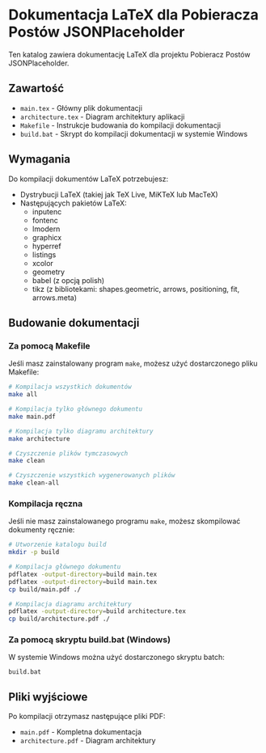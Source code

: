# Dokumentacja LaTeX dla Pobieracza Postów JSONPlaceholder

Ten katalog zawiera dokumentację LaTeX dla projektu Pobieracz Postów JSONPlaceholder.

## Zawartość

- `main.tex` - Główny plik dokumentacji
- `architecture.tex` - Diagram architektury aplikacji
- `Makefile` - Instrukcje budowania do kompilacji dokumentacji
- `build.bat` - Skrypt do kompilacji dokumentacji w systemie Windows

## Wymagania

Do kompilacji dokumentów LaTeX potrzebujesz:

- Dystrybucji LaTeX (takiej jak TeX Live, MiKTeX lub MacTeX)
- Następujących pakietów LaTeX:
  - inputenc
  - fontenc
  - lmodern
  - graphicx
  - hyperref
  - listings
  - xcolor
  - geometry
  - babel (z opcją polish)
  - tikz (z bibliotekami: shapes.geometric, arrows, positioning, fit, arrows.meta)

## Budowanie dokumentacji

### Za pomocą Makefile

Jeśli masz zainstalowany program `make`, możesz użyć dostarczonego pliku Makefile:

```bash
# Kompilacja wszystkich dokumentów
make all

# Kompilacja tylko głównego dokumentu
make main.pdf

# Kompilacja tylko diagramu architektury
make architecture

# Czyszczenie plików tymczasowych
make clean

# Czyszczenie wszystkich wygenerowanych plików
make clean-all
```

### Kompilacja ręczna

Jeśli nie masz zainstalowanego programu `make`, możesz skompilować dokumenty ręcznie:

```bash
# Utworzenie katalogu build
mkdir -p build

# Kompilacja głównego dokumentu
pdflatex -output-directory=build main.tex
pdflatex -output-directory=build main.tex
cp build/main.pdf ./

# Kompilacja diagramu architektury
pdflatex -output-directory=build architecture.tex
cp build/architecture.pdf ./
```

### Za pomocą skryptu build.bat (Windows)

W systemie Windows można użyć dostarczonego skryptu batch:

```
build.bat
```

## Pliki wyjściowe

Po kompilacji otrzymasz następujące pliki PDF:

- `main.pdf` - Kompletna dokumentacja
- `architecture.pdf` - Diagram architektury 
